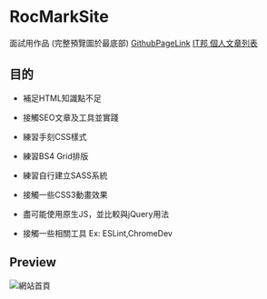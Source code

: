 # RocMarkSite
面試用作品 (完整預覽圖於最底部)
[GithubPageLink](https://rocmark.github.io/ResumeWork/)
[IT邦 個人文章列表](https://ithelp.ithome.com.tw/users/20104135/articles)

## 目的
- 補足HTML知識點不足
- 接觸SEO文章及工具並實踐

- 練習手刻CSS樣式
- 練習BS4 Grid排版
- 練習自行建立SASS系統
- 接觸一些CSS3動畫效果

- 盡可能使用原生JS，並比較與jQuery用法

- 接觸一些相關工具
Ex: ESLint,ChromeDev

## Preview

![網站首頁](https://i.imgur.com/C75MVuS.png)
<!-- ![購物清單]() -->
<!-- ![JS30]() -->
<!-- ![個人履歷]() -->
